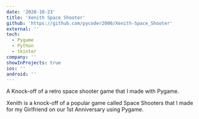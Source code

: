 ```yaml
---
date: '2020-10-23'
title: 'Xenith Space Shooter'
github: 'https://github.com/pycoder2000/Xenith-Space_Shooter'
external: ''
tech:
  - Pygame
  - Python
  - tkinter
company: ''
showInProjects: true
ios: ''
android: ''
---
```


A Knock-off of a retro space shooter game that I made with Pygame.

Xenith is a knock-off of a popular game called Space Shooters that I made for my Girlfriend on our 1st Anniversary using Pygame.
